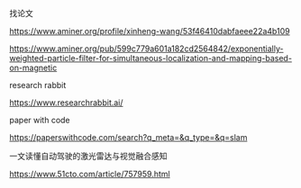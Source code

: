 找论文

https://www.aminer.org/profile/xinheng-wang/53f46410dabfaeee22a4b109

https://www.aminer.org/pub/599c779a601a182cd2564842/exponentially-weighted-particle-filter-for-simultaneous-localization-and-mapping-based-on-magnetic

research rabbit

https://www.researchrabbit.ai/

paper with code

https://paperswithcode.com/search?q_meta=&q_type=&q=slam

一文读懂自动驾驶的激光雷达与视觉融合感知

https://www.51cto.com/article/757959.html

